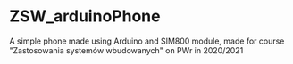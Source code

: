 # ZSW_arduinoPhone
A simple phone made using Arduino and SIM800 module, made for course "Zastosowania systemów wbudowanych" on PWr in 2020/2021
